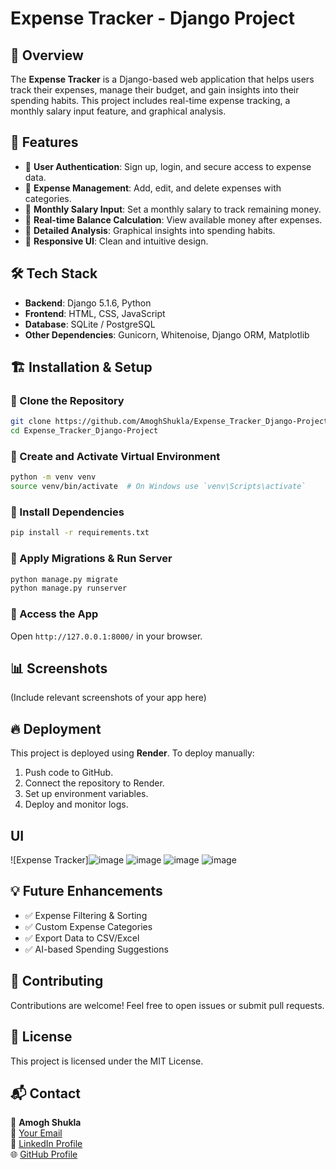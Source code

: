 # Expense Tracker - Django Project

## 📌 Overview
The **Expense Tracker** is a Django-based web application that helps users track their expenses, manage their budget, and gain insights into their spending habits. This project includes real-time expense tracking, a monthly salary input feature, and graphical analysis.

## 🚀 Features
- 🔹 **User Authentication**: Sign up, login, and secure access to expense data.
- 🔹 **Expense Management**: Add, edit, and delete expenses with categories.
- 🔹 **Monthly Salary Input**: Set a monthly salary to track remaining money.
- 🔹 **Real-time Balance Calculation**: View available money after expenses.
- 🔹 **Detailed Analysis**: Graphical insights into spending habits.
- 🔹 **Responsive UI**: Clean and intuitive design.

## 🛠️ Tech Stack
- **Backend**: Django 5.1.6, Python
- **Frontend**: HTML, CSS, JavaScript
- **Database**: SQLite / PostgreSQL
- **Other Dependencies**: Gunicorn, Whitenoise, Django ORM, Matplotlib

## 🏗️ Installation & Setup

### 🔹 Clone the Repository
```sh
git clone https://github.com/AmoghShukla/Expense_Tracker_Django-Project.git
cd Expense_Tracker_Django-Project
```

### 🔹 Create and Activate Virtual Environment
```sh
python -m venv venv
source venv/bin/activate  # On Windows use `venv\Scripts\activate`
```

### 🔹 Install Dependencies
```sh
pip install -r requirements.txt
```

### 🔹 Apply Migrations & Run Server
```sh
python manage.py migrate
python manage.py runserver
```


### 🔹 Access the App
Open `http://127.0.0.1:8000/` in your browser.

## 📊 Screenshots
(Include relevant screenshots of your app here)

## 🔥 Deployment
This project is deployed using **Render**. To deploy manually:
1. Push code to GitHub.
2. Connect the repository to Render.
3. Set up environment variables.
4. Deploy and monitor logs.

## UI 
![Expense Tracker]![image](https://github.com/user-attachments/assets/e2cac855-15f1-4a89-b1d1-5d33e415dda8)
![image](https://github.com/user-attachments/assets/66721af7-a488-431e-aa9d-7793e334f7ad)
![image](https://github.com/user-attachments/assets/2a0b1ebc-8aab-490c-8be8-895e1e166b0c)
![image](https://github.com/user-attachments/assets/668494a5-bf7c-4626-804f-79e70599cd52)


## 💡 Future Enhancements
- ✅ Expense Filtering & Sorting
- ✅ Custom Expense Categories
- ✅ Export Data to CSV/Excel
- ✅ AI-based Spending Suggestions

## 🤝 Contributing
Contributions are welcome! Feel free to open issues or submit pull requests.

## 📜 License
This project is licensed under the MIT License.

## 📬 Contact
👤 **Amogh Shukla**  
📧 [Your Email](amoghshukla548@gmail.com)  
🔗 [LinkedIn Profile](https://linkedin.com/in/your-profile)  
🌐 [GitHub Profile](https://github.com/AmoghShukla)
